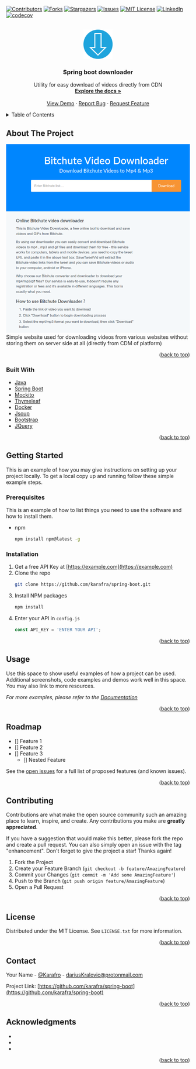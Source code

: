 <div id="top"></div>
<!--
*** Thanks for checking out the Best-README-Template. If you have a suggestion
*** that would make this better, please fork the repo and create a pull request
*** or simply open an issue with the tag "enhancement".
*** Don't forget to give the project a star!
*** Thanks again! Now go create something AMAZING! :D
-->



<!-- PROJECT SHIELDS -->
<!--
*** I'm using markdown "reference style" links for readability.
*** Reference links are enclosed in brackets [ ] instead of parentheses ( ).
*** See the bottom of this document for the declaration of the reference variables
*** for contributors-url, forks-url, etc. This is an optional, concise syntax you may use.
*** https://www.markdownguide.org/basic-syntax/#reference-style-links
-->
[![Contributors][contributors-shield]][contributors-url]
[![Forks][forks-shield]][forks-url]
[![Stargazers][stars-shield]][stars-url]
[![Issues][issues-shield]][issues-url]
[![MIT License][license-shield]][license-url]
[![LinkedIn][linkedin-shield]][linkedin-url]
[![codecov][codecov-shield]][codecov-url]

<!-- PROJECT LOGO -->
<br />
<div align="center">
  <a href="https://github.com/karafra/spring-boot">
    <img src="images/logo.png" alt="Logo" width="80" height="80">
  </a>

<h3 align="center">Spring boot downloader</h3>

  <p align="center">
    Utility for easy download of videos directly from CDN
    <br />
    <a href="https://github.com/karafra/spring-boot"><strong>Explore the docs »</strong></a>
    <br />
    <br />
    <a href="https://github.com/karafra/spring-boot">View Demo</a>
    ·
    <a href="https://github.com/karafra/spring-boot/issues">Report Bug</a>
    ·
    <a href="https://github.com/karafra/spring-boot/issues">Request Feature</a>
  </p>
</div>



<!-- TABLE OF CONTENTS -->
<details>
  <summary>Table of Contents</summary>
  <ol>
    <li>
      <a href="#about-the-project">About The Project</a>
      <ul>
        <li><a href="#built-with">Built With</a></li>
      </ul>
    </li>
    <li>
      <a href="#getting-started">Getting Started</a>
      <ul>
        <li><a href="#prerequisites">Prerequisites</a></li>
        <li><a href="#installation">Installation</a></li>
      </ul>
    </li>
    <li><a href="#usage">Usage</a></li>
    <li><a href="#roadmap">Roadmap</a></li>
    <li><a href="#contributing">Contributing</a></li>
    <li><a href="#license">License</a></li>
    <li><a href="#contact">Contact</a></li>
    <li><a href="#acknowledgments">Acknowledgments</a></li>
  </ol>
</details>



<!-- ABOUT THE PROJECT -->
## About The Project

[![Product Name Screen Shot][product-screenshot]](https://example.com)
Simple website used for downloading videos from various websites without storing them on server side at all (directly from CDM of platform)
<p align="right">(<a href="#top">back to top</a>)</p>



### Built With

* [Java](https://www.oracle.com/java/technologies/)
* [Spring Boot](https://spring.io/projects/spring-boot)
* [Mockito](https://site.mockito.org/)
* [Thymeleaf](https://www.thymeleaf.org/)
* [Docker](https://www.thymeleaf.org/)
* [Jsoup](https://jsoup.org/)
* [Bootstrap](https://getbootstrap.com)
* [JQuery](https://jquery.com)

<p align="right">(<a href="#top">back to top</a>)</p>



<!-- GETTING STARTED -->
## Getting Started

This is an example of how you may give instructions on setting up your project locally.
To get a local copy up and running follow these simple example steps.

### Prerequisites

This is an example of how to list things you need to use the software and how to install them.
* npm
  ```sh
  npm install npm@latest -g
  ```

### Installation

1. Get a free API Key at [https://example.com](https://example.com)
2. Clone the repo
   ```sh
   git clone https://github.com/karafra/spring-boot.git
   ```
3. Install NPM packages
   ```sh
   npm install
   ```
4. Enter your API in `config.js`
   ```js
   const API_KEY = 'ENTER YOUR API';
   ```

<p align="right">(<a href="#top">back to top</a>)</p>



<!-- USAGE EXAMPLES -->
## Usage

Use this space to show useful examples of how a project can be used. Additional screenshots, code examples and demos work well in this space. You may also link to more resources.

_For more examples, please refer to the [Documentation](https://example.com)_

<p align="right">(<a href="#top">back to top</a>)</p>



<!-- ROADMAP -->
## Roadmap

- [] Feature 1
- [] Feature 2
- [] Feature 3
    - [] Nested Feature

See the [open issues](https://github.com/karafra/spring-boot/issues) for a full list of proposed features (and known issues).

<p align="right">(<a href="#top">back to top</a>)</p>



<!-- CONTRIBUTING -->
## Contributing

Contributions are what make the open source community such an amazing place to learn, inspire, and create. Any contributions you make are **greatly appreciated**.

If you have a suggestion that would make this better, please fork the repo and create a pull request. You can also simply open an issue with the tag "enhancement".
Don't forget to give the project a star! Thanks again!

1. Fork the Project
2. Create your Feature Branch (`git checkout -b feature/AmazingFeature`)
3. Commit your Changes (`git commit -m 'Add some AmazingFeature'`)
4. Push to the Branch (`git push origin feature/AmazingFeature`)
5. Open a Pull Request

<p align="right">(<a href="#top">back to top</a>)</p>



<!-- LICENSE -->
## License

Distributed under the MIT License. See `LICENSE.txt` for more information.

<p align="right">(<a href="#top">back to top</a>)</p>



<!-- CONTACT -->
## Contact

Your Name - [@Karafro](https://twitter.com/Karafro) - dariusKralovic@protonmail.com

Project Link: [https://github.com/karafra/spring-boot](https://github.com/karafra/spring-boot)

<p align="right">(<a href="#top">back to top</a>)</p>



<!-- ACKNOWLEDGMENTS -->
## Acknowledgments

* []()
* []()
* []()

<p align="right">(<a href="#top">back to top</a>)</p>



<!-- MARKDOWN LINKS & IMAGES -->
<!-- https://www.markdownguide.org/basic-syntax/#reference-style-links -->
[contributors-shield]: https://img.shields.io/github/contributors/karafra/spring-boot.svg?style=for-the-badge
[contributors-url]: https://github.com/karafra/spring-boot/graphs/contributors
[forks-shield]: https://img.shields.io/github/forks/karafra/spring-boot.svg?style=for-the-badge
[forks-url]: https://github.com/karafra/spring-boot/network/members
[stars-shield]: https://img.shields.io/github/stars/karafra/spring-boot.svg?style=for-the-badge
[stars-url]: https://github.com/karafra/spring-boot/stargazers
[issues-shield]: https://img.shields.io/github/issues/karafra/spring-boot.svg?style=for-the-badge
[issues-url]: https://github.com/karafra/spring-boot/issues
[license-shield]: https://img.shields.io/github/license/karafra/spring-boot.svg?style=for-the-badge
[license-url]: https://github.com/karafra/spring-boot/blob/master/LICENSE.txt
[linkedin-shield]: https://img.shields.io/badge/-LinkedIn-black.svg?style=for-the-badge&logo=linkedin&colorB=555
[linkedin-url]: https://linkedin.com/in/linkedin_username
[product-screenshot]: images/screenshot.png
[codecov-shield]: https://img.shields.io/codecov/c/github/karafra/spring-boot/master?style=for-the-badge&token=JT7B2MF504
[codecov-url]: https://codecov.io/gh/karafra/spring-boot